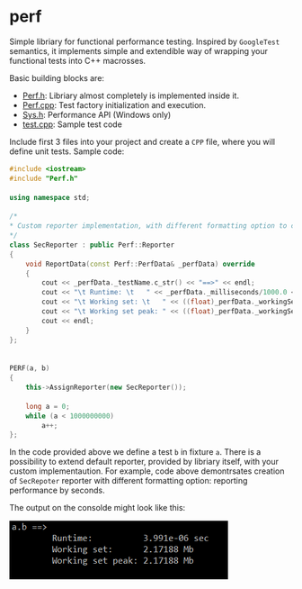 # perf
Simple libriary for functional performance testing.
Inspired by `GoogleTest` semantics, it implements simple and extendible way of 
wrapping your functional tests into C++ macrosses. 

Basic building blocks are: 

- [Perf.h](https://github.com/tigranmt/perf/blob/master/Perf/Perf.h):       Libriary almost completely is implemented inside it. 
- [Perf.cpp](https://github.com/tigranmt/perf/blob/master/Perf/Perf.cpp):   Test factory initialization and execution. 
- [Sys.h](https://github.com/tigranmt/perf/blob/master/Perf/Sys.h):         Performance API (Windows only) 
- [test.cpp](https://github.com/tigranmt/perf/blob/master/Perf/tests.cpp):  Sample test code



Include first 3 files into your project and create a `CPP` file, where you will define unit tests. 
Sample code:

```C++ 
#include <iostream>
#include "Perf.h"

using namespace std;

/*
* Custom reporter implementation, with different formatting option to console
*/
class SecReporter : public Perf::Reporter
{
	void ReportData(const Perf::PerfData& _perfData) override
	{
		cout << _perfData._testName.c_str() << "==>" << endl;
		cout << "\t Runtime: \t   " << _perfData._milliseconds/1000.0 << " sec" << endl;		
		cout << "\t Working set: \t   " << ((float)_perfData._workingSet) / 1024.0f /1024.f << " Mb" << endl;
		cout << "\t Working set peak: " << ((float)_perfData._workingSetPeak) / 1024.0f /1024.f << " Mb" << endl;		
		cout << endl;
	}
};


PERF(a, b)
{
	this->AssignReporter(new SecReporter());

	long a = 0; 
	while (a < 1000000000)
		a++;
};
```

In the code provided above we define a test `b` in fixture `a`. 
There is a possibility to extend default reporter, provided by libriary itself, with your custom implementaution. 
For example, code above demontrsates creation of `SecRepoter` reporter with different formatting option: reporting performance by seconds. 

The output on the consolde might look like this: 




![perf reporting](https://github.com/tigranmt/perf/blob/master/res/screen.png)




